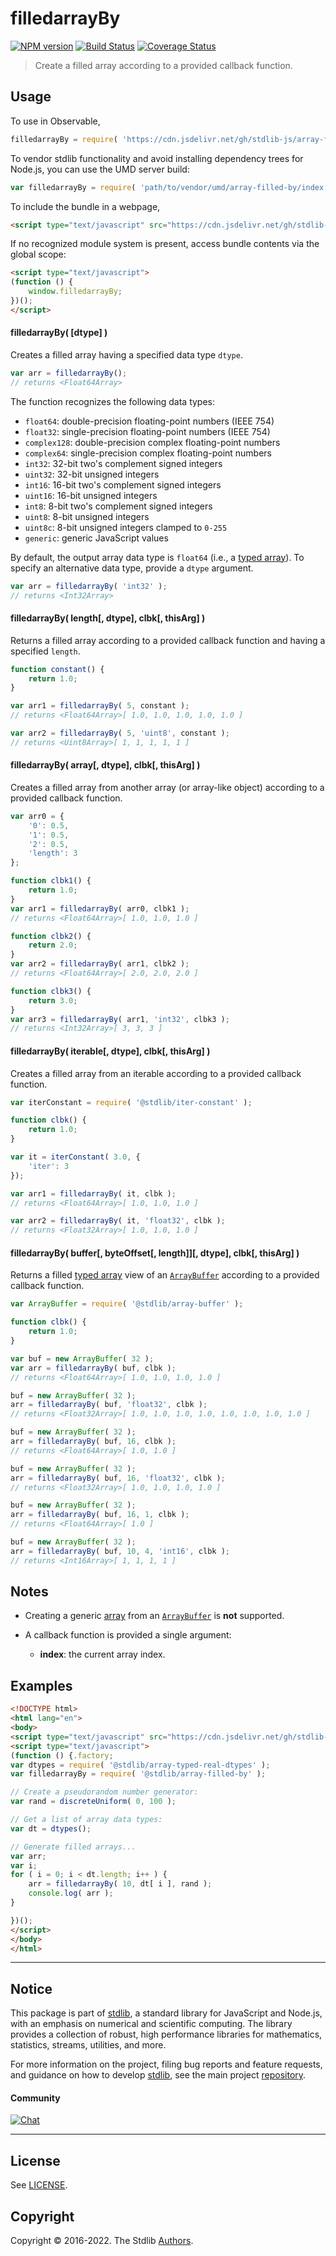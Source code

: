 <!--

@license Apache-2.0

Copyright (c) 2021 The Stdlib Authors.

Licensed under the Apache License, Version 2.0 (the "License");
you may not use this file except in compliance with the License.
You may obtain a copy of the License at

   http://www.apache.org/licenses/LICENSE-2.0

Unless required by applicable law or agreed to in writing, software
distributed under the License is distributed on an "AS IS" BASIS,
WITHOUT WARRANTIES OR CONDITIONS OF ANY KIND, either express or implied.
See the License for the specific language governing permissions and
limitations under the License.

-->

# filledarrayBy

[![NPM version][npm-image]][npm-url] [![Build Status][test-image]][test-url] [![Coverage Status][coverage-image]][coverage-url] <!-- [![dependencies][dependencies-image]][dependencies-url] -->

> Create a filled array according to a provided callback function.

<!-- Section to include introductory text. Make sure to keep an empty line after the intro `section` element and another before the `/section` close. -->

<section class="intro">

</section>

<!-- /.intro -->

<!-- Package usage documentation. -->



<section class="usage">

## Usage

To use in Observable,

```javascript
filledarrayBy = require( 'https://cdn.jsdelivr.net/gh/stdlib-js/array-filled-by@umd/browser.js' )
```

To vendor stdlib functionality and avoid installing dependency trees for Node.js, you can use the UMD server build:

```javascript
var filledarrayBy = require( 'path/to/vendor/umd/array-filled-by/index.js' )
```

To include the bundle in a webpage,

```html
<script type="text/javascript" src="https://cdn.jsdelivr.net/gh/stdlib-js/array-filled-by@umd/browser.js"></script>
```

If no recognized module system is present, access bundle contents via the global scope:

```html
<script type="text/javascript">
(function () {
    window.filledarrayBy;
})();
</script>
```

#### filledarrayBy( \[dtype] )

Creates a filled array having a specified data type `dtype`.

```javascript
var arr = filledarrayBy();
// returns <Float64Array>
```

The function recognizes the following data types:

-   `float64`: double-precision floating-point numbers (IEEE 754)
-   `float32`: single-precision floating-point numbers (IEEE 754)
-   `complex128`: double-precision complex floating-point numbers
-   `complex64`: single-precision complex floating-point numbers
-   `int32`: 32-bit two's complement signed integers
-   `uint32`: 32-bit unsigned integers
-   `int16`: 16-bit two's complement signed integers
-   `uint16`: 16-bit unsigned integers
-   `int8`: 8-bit two's complement signed integers
-   `uint8`: 8-bit unsigned integers
-   `uint8c`: 8-bit unsigned integers clamped to `0-255`
-   `generic`: generic JavaScript values

By default, the output array data type is `float64` (i.e., a [typed array][mdn-typed-array]). To specify an alternative data type, provide a `dtype` argument.

```javascript
var arr = filledarrayBy( 'int32' );
// returns <Int32Array>
```

#### filledarrayBy( length\[, dtype], clbk\[, thisArg] )

Returns a filled array according to a provided callback function and having a specified `length`.

```javascript
function constant() {
    return 1.0;
}

var arr1 = filledarrayBy( 5, constant );
// returns <Float64Array>[ 1.0, 1.0, 1.0, 1.0, 1.0 ]

var arr2 = filledarrayBy( 5, 'uint8', constant );
// returns <Uint8Array>[ 1, 1, 1, 1, 1 ]
```

#### filledarrayBy( array\[, dtype], clbk\[, thisArg] )

Creates a filled array from another array (or array-like object) according to a provided callback function.

```javascript
var arr0 = {
    '0': 0.5,
    '1': 0.5,
    '2': 0.5,
    'length': 3
};

function clbk1() {
    return 1.0;
}
var arr1 = filledarrayBy( arr0, clbk1 );
// returns <Float64Array>[ 1.0, 1.0, 1.0 ]

function clbk2() {
    return 2.0;
}
var arr2 = filledarrayBy( arr1, clbk2 );
// returns <Float64Array>[ 2.0, 2.0, 2.0 ]

function clbk3() {
    return 3.0;
}
var arr3 = filledarrayBy( arr1, 'int32', clbk3 );
// returns <Int32Array>[ 3, 3, 3 ]
```

#### filledarrayBy( iterable\[, dtype], clbk\[, thisArg] )

Creates a filled array from an iterable according to a provided callback function.

```javascript
var iterConstant = require( '@stdlib/iter-constant' );

function clbk() {
    return 1.0;
}

var it = iterConstant( 3.0, {
    'iter': 3
});

var arr1 = filledarrayBy( it, clbk );
// returns <Float64Array>[ 1.0, 1.0, 1.0 ]

var arr2 = filledarrayBy( it, 'float32', clbk );
// returns <Float32Array>[ 1.0, 1.0, 1.0 ]
```

#### filledarrayBy( buffer\[, byteOffset\[, length]]\[, dtype], clbk\[, thisArg] )

Returns a filled [typed array][mdn-typed-array] view of an [`ArrayBuffer`][mdn-arraybuffer] according to a provided callback function.

```javascript
var ArrayBuffer = require( '@stdlib/array-buffer' );

function clbk() {
    return 1.0;
}

var buf = new ArrayBuffer( 32 );
var arr = filledarrayBy( buf, clbk );
// returns <Float64Array>[ 1.0, 1.0, 1.0, 1.0 ]

buf = new ArrayBuffer( 32 );
arr = filledarrayBy( buf, 'float32', clbk );
// returns <Float32Array>[ 1.0, 1.0, 1.0, 1.0, 1.0, 1.0, 1.0, 1.0 ]

buf = new ArrayBuffer( 32 );
arr = filledarrayBy( buf, 16, clbk );
// returns <Float64Array>[ 1.0, 1.0 ]

buf = new ArrayBuffer( 32 );
arr = filledarrayBy( buf, 16, 'float32', clbk );
// returns <Float32Array>[ 1.0, 1.0, 1.0, 1.0 ]

buf = new ArrayBuffer( 32 );
arr = filledarrayBy( buf, 16, 1, clbk );
// returns <Float64Array>[ 1.0 ]

buf = new ArrayBuffer( 32 );
arr = filledarrayBy( buf, 10, 4, 'int16', clbk );
// returns <Int16Array>[ 1, 1, 1, 1 ]
```

</section>

<!-- /.usage -->

<!-- Package usage notes. Make sure to keep an empty line after the `section` element and another before the `/section` close. -->

<section class="notes">

## Notes

-   Creating a generic [array][mdn-array] from an [`ArrayBuffer`][mdn-arraybuffer] is **not** supported.

-   A callback function is provided a single argument:

    -   **index**: the current array index.

</section>

<!-- /.notes -->

<!-- Package usage examples. -->

<section class="examples">

## Examples

<!-- eslint no-undef: "error" -->

```html
<!DOCTYPE html>
<html lang="en">
<body>
<script type="text/javascript" src="https://cdn.jsdelivr.net/gh/stdlib-js/random-base-discrete-uniform@umd/browser.js"></script>
<script type="text/javascript">
(function () {.factory;
var dtypes = require( '@stdlib/array-typed-real-dtypes' );
var filledarrayBy = require( '@stdlib/array-filled-by' );

// Create a pseudorandom number generator:
var rand = discreteUniform( 0, 100 );

// Get a list of array data types:
var dt = dtypes();

// Generate filled arrays...
var arr;
var i;
for ( i = 0; i < dt.length; i++ ) {
    arr = filledarrayBy( 10, dt[ i ], rand );
    console.log( arr );
}

})();
</script>
</body>
</html>
```

</section>

<!-- /.examples -->

<!-- Section to include cited references. If references are included, add a horizontal rule *before* the section. Make sure to keep an empty line after the `section` element and another before the `/section` close. -->

<section class="references">

</section>

<!-- /.references -->

<!-- Section for related `stdlib` packages. Do not manually edit this section, as it is automatically populated. -->

<section class="related">

</section>

<!-- /.related -->

<!-- Section for all links. Make sure to keep an empty line after the `section` element and another before the `/section` close. -->


<section class="main-repo" >

* * *

## Notice

This package is part of [stdlib][stdlib], a standard library for JavaScript and Node.js, with an emphasis on numerical and scientific computing. The library provides a collection of robust, high performance libraries for mathematics, statistics, streams, utilities, and more.

For more information on the project, filing bug reports and feature requests, and guidance on how to develop [stdlib][stdlib], see the main project [repository][stdlib].

#### Community

[![Chat][chat-image]][chat-url]

---

## License

See [LICENSE][stdlib-license].


## Copyright

Copyright &copy; 2016-2022. The Stdlib [Authors][stdlib-authors].

</section>

<!-- /.stdlib -->

<!-- Section for all links. Make sure to keep an empty line after the `section` element and another before the `/section` close. -->

<section class="links">

[npm-image]: http://img.shields.io/npm/v/@stdlib/array-filled-by.svg
[npm-url]: https://npmjs.org/package/@stdlib/array-filled-by

[test-image]: https://github.com/stdlib-js/array-filled-by/actions/workflows/test.yml/badge.svg?branch=main
[test-url]: https://github.com/stdlib-js/array-filled-by/actions/workflows/test.yml?query=branch:main

[coverage-image]: https://img.shields.io/codecov/c/github/stdlib-js/array-filled-by/main.svg
[coverage-url]: https://codecov.io/github/stdlib-js/array-filled-by?branch=main

<!--

[dependencies-image]: https://img.shields.io/david/stdlib-js/array-filled-by.svg
[dependencies-url]: https://david-dm.org/stdlib-js/array-filled-by/main

-->

[chat-image]: https://img.shields.io/gitter/room/stdlib-js/stdlib.svg
[chat-url]: https://gitter.im/stdlib-js/stdlib/

[stdlib]: https://github.com/stdlib-js/stdlib

[stdlib-authors]: https://github.com/stdlib-js/stdlib/graphs/contributors

[umd]: https://github.com/umdjs/umd
[es-module]: https://developer.mozilla.org/en-US/docs/Web/JavaScript/Guide/Modules

[deno-url]: https://github.com/stdlib-js/array-filled-by/tree/deno
[umd-url]: https://github.com/stdlib-js/array-filled-by/tree/umd
[esm-url]: https://github.com/stdlib-js/array-filled-by/tree/esm
[branches-url]: https://github.com/stdlib-js/array-filled-by/blob/main/branches.md

[stdlib-license]: https://raw.githubusercontent.com/stdlib-js/array-filled-by/main/LICENSE

[mdn-array]: https://developer.mozilla.org/en-US/docs/Web/JavaScript/Reference/Global_Objects/Array

[mdn-typed-array]: https://developer.mozilla.org/en-US/docs/Web/JavaScript/Reference/Global_Objects/TypedArray

[mdn-arraybuffer]: https://developer.mozilla.org/en-US/docs/Web/JavaScript/Reference/Global_Objects/ArrayBuffer

</section>

<!-- /.links -->
